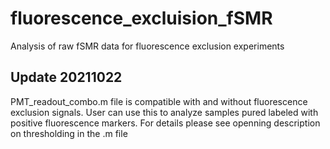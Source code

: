 # fluorescence_excluision_fSMR
Analysis of raw fSMR data for fluorescence exclusion experiments

## Update 20211022
PMT_readout_combo.m file is compatible with and without fluorescence exclusion signals. User can use this to analyze samples pured labeled with positive fluorescence markers. For details please see openning description on thresholding in the .m file
